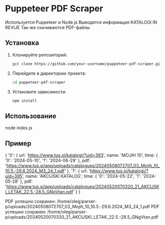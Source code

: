# Puppeteer PDF Scraper

Используется Puppeteer и Node.js 
Выводится информация KATALOGI IN REVIJE
Так-же скачиваются PDF-файлы

## Установка

1. Клонируйте репозиторий:
    ```bash
    git clone https://github.com/your-username/puppeteer-pdf-scraper.git
    ```
2. Перейдите в директорию проекта:
    ```bash
    cd puppeteer-pdf-scraper
    ```
3. Установите зависимости:
    ```bash
    npm install
    ```

## Использование

node index.js


## Пример

{
  '0': {
    url: 'https://www.tus.si/katalogi/?uid=393',
    name: 'MOJIH 10',
    time: { '0': '2024-05-10', '1': '2024-06-29' },
    pdf: 'https://www.tus.si/app/uploads/catalogues/20240508072707_03_Mojih_10_10.5.-29.6.2024_M3_24_1.pdf'
  },
  '1': {
    url: 'https://www.tus.si/katalogi/?uid=395',
    name: 'AKCIJSKI KATALOG',
    time: { '0': '2024-05-22', '1': '2024-05-28' },
    pdf: 'https://www.tus.si/app/uploads/catalogues/20240520070320_21_AKCIJSKI_LETAK_22.5.-28.5_GNgVtan.pdf'
  }
}

PDF успешно сохранен: /home/oleg/parser-p/uploads/20240508072707_03_Mojih_10_10.5.-29.6.2024_M3_24_1.pdf
PDF успешно сохранен: /home/oleg/parser-p/uploads/20240520070320_21_AKCIJSKI_LETAK_22.5.-28.5_GNgVtan.pdf
